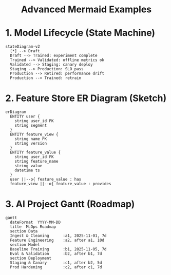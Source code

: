 <h1 align="center"><b>Advanced Mermaid Examples</b></h1>

# 1. Model Lifecycle (State Machine)
```mermaid
stateDiagram-v2
  [*] --> Draft
  Draft --> Trained: experiment complete
  Trained --> Validated: offline metrics ok
  Validated --> Staging: canary deploy
  Staging --> Production: SLO pass
  Production --> Retired: performance drift
  Production --> Trained: retrain
```

# 2. Feature Store ER Diagram (Sketch)
```mermaid
erDiagram
  ENTITY user {
    string user_id PK
    string segment
  }
  ENTITY feature_view {
    string name PK
    string version
  }
  ENTITY feature_value {
    string user_id FK
    string feature_name
    string value
    datetime ts
  }
  user ||--o{ feature_value : has
  feature_view ||--o{ feature_value : provides
```

# 3. AI Project Gantt (Roadmap)
```mermaid
gantt
  dateFormat  YYYY-MM-DD
  title  MLOps Roadmap
  section Data
  Ingest & Cleaning      :a1, 2025-11-01, 7d
  Feature Engineering    :a2, after a1, 10d
  section Model
  Baseline Training      :b1, 2025-11-05, 7d
  Eval & Validation      :b2, after b1, 7d
  section Deployment
  Staging & Canary       :c1, after b2, 5d
  Prod Hardening         :c2, after c1, 7d
```


